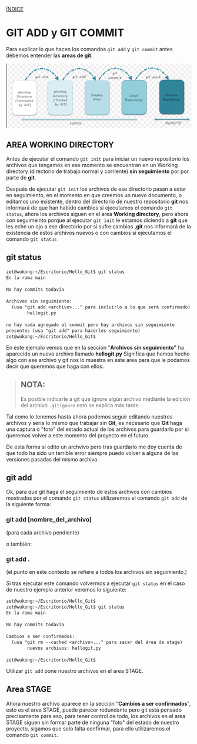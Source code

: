 [ÍNDICE](https://github.com/JoseFerDel/Guia_Git_GitHub/blob/Zet_main/README.md)

# **GIT ADD y GIT COMMIT**

Para explicar lo que hacen los comandos `git add` y `git commit` antes debemos entender las **areas de git**.

![git_areas.png](/IMG/Git_areas.png "Areas de git")

## **AREA WORKING DIRECTORY**

Antes de ejecutar el comando `git init` para iniciar un nuevo repositorio los archivos que tengamos en ese momento se encuentran en un Working directory (directorio de trabajo normal y corriente) **sin seguimiento** por por parte de **git**.

Después de ejecutar `git init` los archivos de ese directorio pasan a estar en seguimiento, en el momento en que creemos un nuevo documento, o editamos uno existente, dentro del directorio de nuestro repositorio **git** nos informará de que han habido cambios si ejecutamos el comando `git status`, ahora los archivos siguen en el area **Working directory**, pero ahora con seguimeinto porque al ejecutar `git init` le estamos diciendo a **git** que les eche un ojo a ese directorio por si sufre cambios ,**git** nos informará de la existencia de estos archivos nuevos o con cambios si ejecutamos el comando `git status`

## **git status**
``` 
zet@wukong:~/Escritorio/Hello_Git$ git status
En la rama main

No hay commits todavía

Archivos sin seguimiento:
  (usa "git add <archivo>..." para incluirlo a lo que será confirmado)
        hellogit.py

no hay nada agregado al commit pero hay archivos sin seguimiento presentes (usa "git add" para hacerles seguimiento)
zet@wukong:~/Escritorio/Hello_Git$ 
``` 

En este ejemplo vemos que en la sección "**Archivos sin seguimiento"** ha aparecido un nuevo archivo llamado **hellogit.py**
Significa que hemos hecho algo con ese archivo y git nos lo muestra en este area para que le podamos decir que queremos que haga con ellos.  

> ## NOTA:
> Es posible indicarle a git que ignore algún archivo mediante la edición del archivo `.gitignore` esto se explica más tarde.

Tal como lo tenemos hasta ahora podemos seguir editando nuestros archivos y sería lo mismo que trabajar sin **Git**, es necesario que **Git** haga una captura o "foto" del estado actual de los archivos para guardarlo por si queremos volver a este momento del proyecto en el futuro.

De esta forma si edito un archvivo pero tras guardarlo me doy cuenta de que todo ha sido un terrible error siempre puedo volver a alguna de las versiones pasadas del mismo archivo.

## **git add**

Ok, para que git haga el seguimiento de estos archivos con cambios mostrados por el comando `git status` utilizaremos el comando `git add` de la siguiente forma:

### git add [nombre_del_archivo]
(para cada archivo pendiente)

o también:

### git add . 
(el punto en este contexto se refiere a todos los archivos sin seguimiento.)

Si tras ejecutar este comando volvermos a ejecutar `git status` en el caso de nuestro ejemplo anterior veremos lo siguiente:
```
zet@wukong:~/Escritorio/Hello_Git$  
zet@wukong:~/Escritorio/Hello_Git$ git status 
En la rama main 
 
No hay commits todavía 
 
Cambios a ser confirmados: 
  (usa "git rm --cached <archivo>..." para sacar del área de stage) 
        nuevos archivos: hellogit.py 
 
zet@wukong:~/Escritorio/Hello_Git$
```
Utilizar `git add` pone nuestro archivos en el area STAGE.


## **Area STAGE**

Ahora nuestro archivo aparece en la sección "**Cambios a ser confirmados**", esto es el area STAGE, puede parecer redundante pero git está pensado precisamente para eso, para tener control de todo, los archivos en el area STAGE siguen sin formar parte de ninguna "foto" del estado de nuestro proyecto, sigamos que solo falta confirmar, para ello utilizaremos el comando `git commit`.









